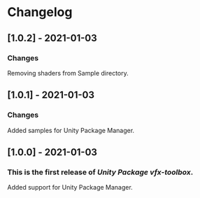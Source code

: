 # Changelog

## [1.0.2] - 2021-01-03

### Changes
Removing shaders from Sample directory.

## [1.0.1] - 2021-01-03

### Changes
Added samples for Unity Package Manager.

## [1.0.0] - 2021-01-03
### This is the first release of *Unity Package vfx-toolbox*.
Added support for Unity Package Manager.